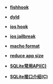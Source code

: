 - [**fishhook**](https://github.com/gaonian/HexoDocument/blob/master/iOS/fishHook.md)
- [**dyld**](https://github.com/gaonian/HexoDocument/blob/master/iOS/dyld.md)
- [**ios hook**](https://github.com/gaonian/HexoDocument/blob/master/iOS/iOSHook.md)
- [**ios jailbreak**](https://github.com/gaonian/HexoDocument/blob/master/iOS/iOSJailBreak.md)
- [**macho format**](https://github.com/gaonian/HexoDocument/blob/master/iOS/machoFormat.md)
- [**reduce app size**](https://github.com/gaonian/HexoDocument/blob/master/iOS/reduceApp.md)

- [**SQLite常用API(C)**](https://github.com/gaonian/HexoDocument/blob/master/iOS/SQLite/SQLite常用API(C))

- [**SQLite接口介绍(C)**](https://github.com/gaonian/HexoDocument/blob/master/iOS/SQLite/SQLite接口介绍(C))